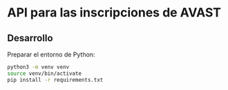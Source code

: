 # API para las inscripciones de AVAST

## Desarrollo

Preparar el entorno de Python:

```bash
python3 -m venv venv
source venv/bin/activate
pip install -r requirements.txt
```


